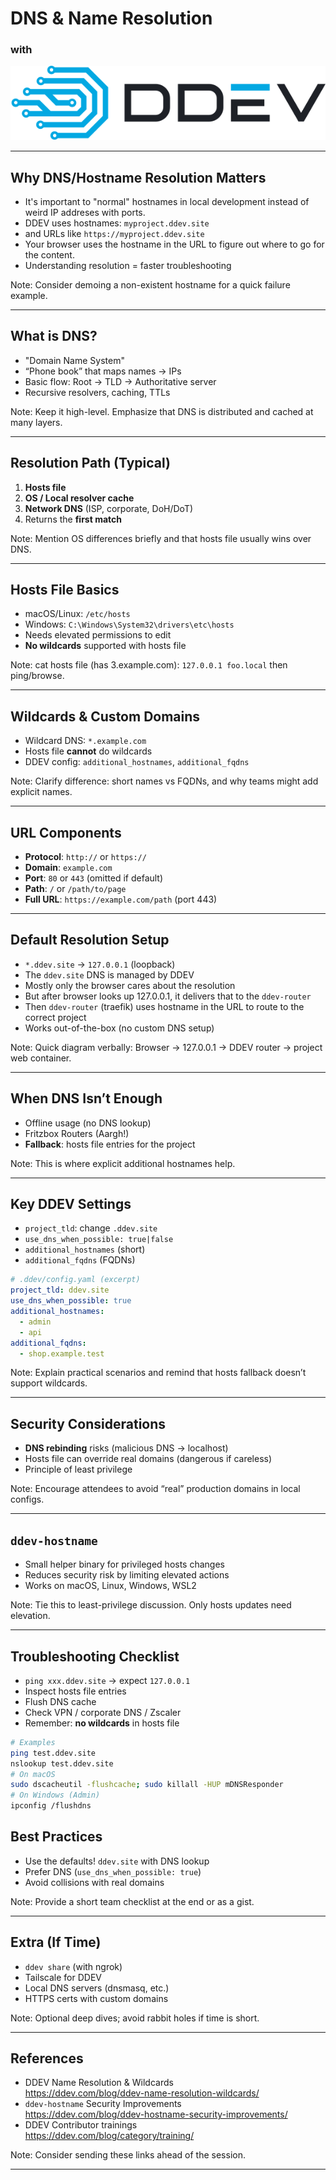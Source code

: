 # **DNS & Name Resolution**  
### with

<img src="images/ddev-logo.svg" alt="DDEV Logo" class="ddev-logo">


---

## Why DNS/Hostname Resolution Matters
- It's important to "normal" hostnames in local development instead of weird IP addreses with ports.
- DDEV uses hostnames: `myproject.ddev.site` 
- and URLs like `https://myproject.ddev.site`
- Your browser uses the hostname in the URL to figure out where to go for the content.
- Understanding resolution = faster troubleshooting

Note:
Consider demoing a non-existent hostname for a quick failure example.

---

## What is DNS?
- "Domain Name System"
- “Phone book” that maps names → IPs
- Basic flow: Root → TLD → Authoritative server
- Recursive resolvers, caching, TTLs

Note:
Keep it high-level. Emphasize that DNS is distributed and cached at many layers.

---

## Resolution Path (Typical)
1. **Hosts file**
2. **OS / Local resolver cache**
3. **Network DNS** (ISP, corporate, DoH/DoT)
4. Returns the **first match**

Note:
Mention OS differences briefly and that hosts file usually wins over DNS.

---

## Hosts File Basics
- macOS/Linux: `/etc/hosts`
- Windows: `C:\Windows\System32\drivers\etc\hosts`
- Needs elevated permissions to edit
- **No wildcards** supported with hosts file

Note:
cat hosts file (has 3.example.com): `127.0.0.1 foo.local` then ping/browse.

---

## Wildcards & Custom Domains
- Wildcard DNS: `*.example.com`
- Hosts file **cannot** do wildcards
- DDEV config: `additional_hostnames`, `additional_fqdns`

Note:
Clarify difference: short names vs FQDNs, and why teams might add explicit names.

---

## URL Components
- **Protocol**: `http://` or `https://`
- **Domain**: `example.com`
- **Port**: `80` or `443` (omitted if default)
- **Path**: `/` or `/path/to/page`
- **Full URL**: `https://example.com/path` (port 443)


---

## Default Resolution Setup
- `*.ddev.site` → `127.0.0.1` (loopback)
- The `ddev.site` DNS is managed by DDEV
- Mostly only the browser cares about the resolution
- But after browser looks up 127.0.0.1, it delivers that to the `ddev-router`
- Then `ddev-router` (traefik) uses hostname in the URL to route to the correct project
- Works out-of-the-box (no custom DNS setup)

Note:
Quick diagram verbally: Browser → 127.0.0.1 → DDEV router → project web container.

---

## When DNS Isn’t Enough
- Offline usage (no DNS lookup)
- Fritzbox Routers (Aargh!)
- **Fallback**: hosts file entries for the project

Note:
This is where explicit additional hostnames help.

---

## Key DDEV Settings
- `project_tld`: change `.ddev.site`
- `use_dns_when_possible: true|false`
- `additional_hostnames` (short)
- `additional_fqdns` (FQDNs)

```yaml
# .ddev/config.yaml (excerpt)
project_tld: ddev.site
use_dns_when_possible: true
additional_hostnames:
  - admin
  - api
additional_fqdns:
  - shop.example.test
```
Note:
Explain practical scenarios and remind that hosts fallback doesn’t support wildcards.

---

## Security Considerations
- **DNS rebinding** risks (malicious DNS → localhost)
- Hosts file can override real domains (dangerous if careless)
- Principle of least privilege

Note:
Encourage attendees to avoid “real” production domains in local configs.

---

## `ddev-hostname`
- Small helper binary for privileged hosts changes
- Reduces security risk by limiting elevated actions
- Works on macOS, Linux, Windows, WSL2

Note:
Tie this to least-privilege discussion. Only hosts updates need elevation.

---

## Troubleshooting Checklist
- `ping xxx.ddev.site` → expect `127.0.0.1`
- Inspect hosts file entries
- Flush DNS cache
- Check VPN / corporate DNS / Zscaler
- Remember: **no wildcards** in hosts file

```bash
# Examples
ping test.ddev.site
nslookup test.ddev.site
# On macOS
sudo dscacheutil -flushcache; sudo killall -HUP mDNSResponder
# On Windows (Admin)
ipconfig /flushdns
```


## Best Practices
- Use the defaults! `ddev.site` with DNS lookup
- Prefer DNS (`use_dns_when_possible: true`)
- Avoid collisions with real domains

Note:
Provide a short team checklist at the end or as a gist.

---

## Extra (If Time)
- `ddev share` (with ngrok)
- Tailscale for DDEV
- Local DNS servers (dnsmasq, etc.)
- HTTPS certs with custom domains

Note:
Optional deep dives; avoid rabbit holes if time is short.

---

## References
- DDEV Name Resolution & Wildcards  
  https://ddev.com/blog/ddev-name-resolution-wildcards/
- `ddev-hostname` Security Improvements  
  https://ddev.com/blog/ddev-hostname-security-improvements/
- DDEV Contributor trainings  
  https://ddev.com/blog/category/training/

Note:
Consider sending these links ahead of the session.

---

